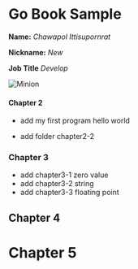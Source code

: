 # Go Book Sample

**Name:** *Chawapol Ittisupornrat*

**Nickname:** *New*

**Job Title** _Develop_

![Minion](http://octodex.github.com/images/minion.png)

#### Chapter 2

* add my first program hello world

* add folder chapter2-2

### Chapter 3

* add chapter3-1 zero value
* add chapter3-2 string
* add chapter3-3 floating point

## Chapter 4

# Chapter 5